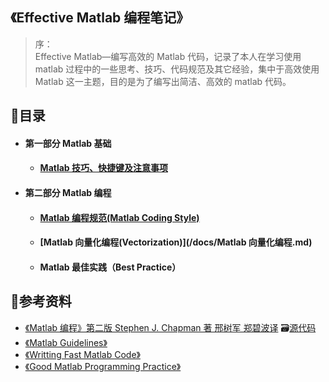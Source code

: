 ## 《Effective Matlab 编程笔记》

> 序：  
> Effective Matlab—编写高效的 Matlab 代码，记录了本人在学习使用 matlab 过程中的一些思考、技巧、代码规范及其它经验，集中于高效使用 Matlab 这一主题，目的是为了编写出简洁、高效的 matlab 代码。

## 📑目录

* #### 第一部分 Matlab 基础

  * #### [Matlab 技巧、快捷键及注意事项](/docs/matlab技巧_快捷键_注意事项.md)
* #### 第二部分 Matlab 编程

  * #### [Matlab 编程规范\(Matlab Coding Style\)](/docs/Matlab编程规范.md)
  * #### [Matlab 向量化编程\(Vectorization\)](/docs/Matlab 向量化编程.md)
  * #### Matlab 最佳实践（Best Practice）

## 🔎参考资料

* [《Matlab 编程》第二版 Stephen J. Chapman 著 邢树军 郑碧波译](/assets/Matlab编程%28第二版%29.pdf)   🗃[源代码](/assets/《Matlab编程》源码)
* [《Matlab Guidelines》]()
* [《Writting Fast Matlab Code》]()
* [《Good Matlab Programming Practice》]()



